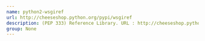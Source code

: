 ```yaml
---
name: python2-wsgiref
url: http://cheeseshop.python.org/pypi/wsgiref
description: (PEP 333) Reference Library. URL : http://cheeseshop.python.org/pypi/wsgiref Groups : None
group: None
---
```

